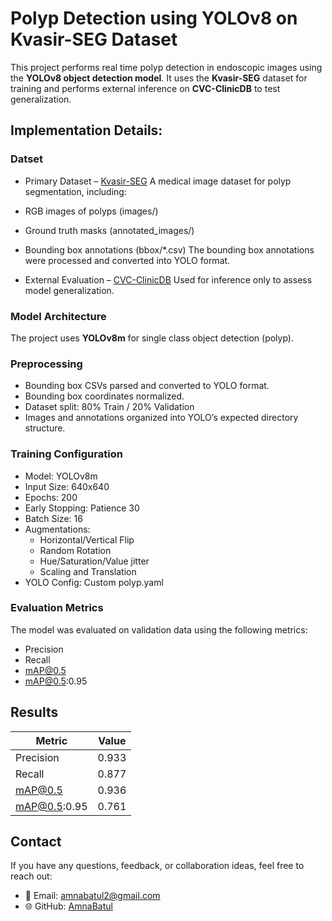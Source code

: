 # Polyp Detection using YOLOv8 on Kvasir-SEG Dataset

This project performs real time polyp detection in endoscopic images using the **YOLOv8 object detection model**. It uses the **Kvasir-SEG** dataset for training and performs external inference on **CVC-ClinicDB** to test generalization.

## Implementation Details:

### Datset
* Primary Dataset – [Kvasir-SEG](https://www.kaggle.com/datasets/debeshjha1/kvasirseg)
A medical image dataset for polyp segmentation, including:
* RGB images of polyps (images/)
* Ground truth masks (annotated_images/)
* Bounding box annotations (bbox/*.csv)
The bounding box annotations were processed and converted into YOLO format.

* External Evaluation – [CVC-ClinicDB](https://www.kaggle.com/datasets/balraj98/cvcclinicdb)
  Used for inference only to assess model generalization.

### Model Architecture
The project uses **YOLOv8m** for single class object detection (polyp).

### Preprocessing
* Bounding box CSVs parsed and converted to YOLO format.
* Bounding box coordinates normalized.
* Dataset split: 80% Train / 20% Validation
* Images and annotations organized into YOLO’s expected directory structure.

### Training Configuration
* Model: YOLOv8m
* Input Size: 640x640
* Epochs: 200
* Early Stopping: Patience 30
* Batch Size: 16
* Augmentations:
  * Horizontal/Vertical Flip
  * Random Rotation
  * Hue/Saturation/Value jitter
  * Scaling and Translation
* YOLO Config: Custom polyp.yaml

### Evaluation Metrics
The model was evaluated on validation data using the following metrics:
* Precision
* Recall
* mAP@0.5
* mAP@0.5:0.95

## Results

| Metric       | Value |
|--------------|-------|
| Precision    | 0.933 |
| Recall       | 0.877 |
| mAP@0.5      | 0.936 |
| mAP@0.5:0.95 | 0.761 |

## Contact
If you have any questions, feedback, or collaboration ideas, feel free to reach out:
* 📧 Email: amnabatul2@gmail.com 
* 🌐 GitHub: [AmnaBatul](https://github.com/AmnaBatul)

